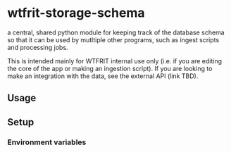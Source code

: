 # wtfrit-storage-schema

a central, shared python module for keeping track of the database schema so that it can be used by mutltiple other programs, such as ingest scripts and processing jobs.

This is intended mainly for WTFRIT internal use only (i.e. if you are editing the core of the app or making an ingestion script). If you are looking to make an integration with the data, see the external API (link TBD). 

## Usage



## Setup

### Environment variables

